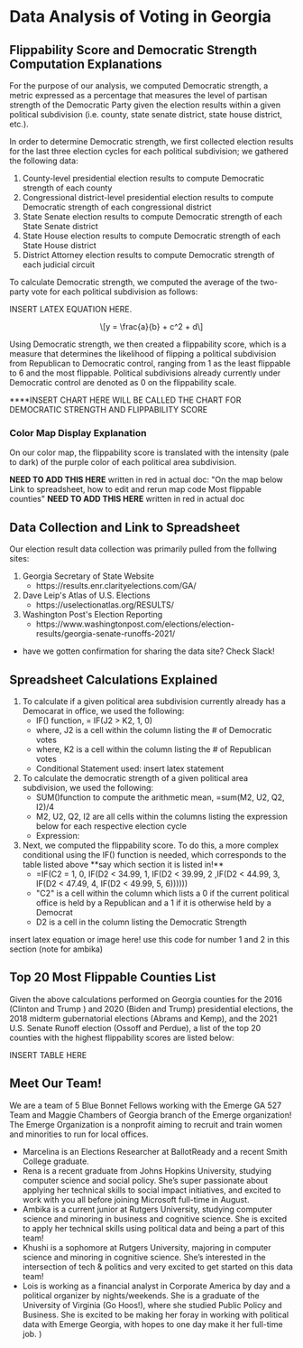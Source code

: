 
# Data Analysis of Voting in Georgia 



## Flippability Score and Democratic Strength Computation Explanations

For the purpose of our analysis, we computed Democratic strength, a metric expressed as a percentage that measures the level of partisan strength of the Democratic Party given the election results within a given political subdivision (i.e. county, state senate district, state house district, etc.).

In order to determine Democratic strength, we first collected election results for the last three election cycles for each political subdivision; we gathered the following data: 
<OL START=”1″>
<LI>County-level presidential election results to compute Democratic strength of each county
<LI>Congressional district-level presidential election results to compute Democratic strength of each congressional district
<LI>State Senate election results to compute Democratic strength of each State Senate district
 <LI>State House election results to compute Democratic strength of each State House district
 <LI>District Attorney election results to compute Democratic strength of each judicial circuit
  
</OL>


To calculate Democratic strength, we computed the average of the two-party vote for each political subdivision as follows:

INSERT LATEX EQUATION HERE. 
  <script type="text/javascript" async="" src="https://cdnjs.cloudflare.com/ajax/libs/mathjax/2.7.4/MathJax.js?config=TeX-MML-AM_CHTML">
</script>
<p><span class="math display">\[y = \frac{a}{b} + c^2 + d\]</span></p>

Using Democratic strength, we then created a flippability score, which is a measure that determines the likelihood of flipping a political subdivision from Republican to Democratic control, ranging from 1 as the least flippable to 6 and the most flippable. Political subdivisions already currently under Democratic control are denoted as 0 on the flippability scale.

****INSERT CHART HERE WILL BE CALLED THE CHART FOR DEMOCRATIC STRENGTH AND FLIPPABILITY SCORE <FIRST CHART> 
 

 

### Color Map Display Explanation
On our color map, the flippability score is translated with the intensity (pale to dark) of the purple color of each political area subdivision.

**NEED TO ADD THIS HERE** written in red in actual doc:
"On the map below
Link to spreadsheet, how to edit and rerun map code
Most flippable counties" **NEED TO ADD THIS HERE** written in red in actual doc 
 

## Data Collection and Link to Spreadsheet
Our election result data collection was primarily pulled from the follwing sites: 
 <OL>
<LI>Georgia Secretary of State Website 
<UL>
<LI>https://results.enr.clarityelections.com/GA/
</UL>
<LI>Dave Leip's Atlas of U.S. Elections 
<UL>
<LI>https://uselectionatlas.org/RESULTS/
</UL>
 <LI>Washington Post's Election Reporting  
<UL>
<LI>https://www.washingtonpost.com/elections/election-results/georgia-senate-runoffs-2021/
</UL>
</OL>

<UL>
<LI>have we gotten confirmation for sharing the data site? Check Slack! 
</UL>

 
## Spreadsheet Calculations Explained
 <OL>
<LI>To calculate if a given political area subdivision currently already has a Democarat in office, we used the following: 
<UL>
<LI>IF() function, = IF(J2 > K2, 1, 0)
<LI>where, J2 is a cell within the column listing the # of Democratic votes 
<LI>where, K2 is a cell within the column listing the # of Republican votes 
<LI>Conditional Statement used: insert latex statement 
</UL>
<LI>To calculate the democratic strength of a given political area subdivision, we used the following: 
<UL>
<LI>SUM()function to compute the arithmetic mean, =sum(M2, U2, Q2, I2)/4
<LI>M2, U2, Q2, I2 are all cells within the columns listing the expression below for each respective election cycle
<LI>Expression: 
</UL>
 <LI>Next, we computed the flippability score. To do this, a more complex conditional using the IF() function is needed, which corresponds to the table listed above **say which section it is listed in!**
<UL>
<LI>=IF(C2 = 1, 0, IF(D2 < 34.99, 1, IF(D2 < 39.99, 2 ,IF(D2 < 44.99, 3, IF(D2 < 47.49, 4, IF(D2 < 49.99, 5, 6))))))
<LI>"C2" is a cell within the column which lists a 0 if the current political office is held by a Republican and a 1 if it is otherwise held by a Democrat  
<LI>D2 is a cell in the column listing the Democratic Strength 
</UL>
</OL>

<!DOCTYPE html>
<html>
  <head>
  </head>
  <body>
    <p>insert latex equation or image here! use this code for number 1 and 2 in this section (note for ambika)</p>
  </body>
</html>
 
 

 
 

## Top 20 Most Flippable Counties List 
Given the above calculations performed on Georgia counties for the 2016 (Clinton and Trump ) and 2020 (Biden and Trump) presidential elections, the 2018 midterm gubernatorial elections (Abrams and Kemp), and the 2021 U.S. Senate Runoff election (Ossoff and Perdue), a list of the top 20 counties with the highest flippability scores are listed below:
 
 INSERT TABLE HERE 


## Meet Our Team! 
 We are a team of 5 Blue Bonnet Fellows working with the Emerge GA 527 Team and Maggie Chambers of Georgia branch of the Emerge organization! The Emerge Organization is a nonprofit aiming to recruit and train women and minorities to run for local offices. 
<UL>
<LI>Marcelina is an Elections Researcher at BallotReady and a recent Smith College graduate. 
<LI>Rena is a recent graduate from Johns Hopkins University, studying computer science and social policy. She’s super passionate about applying her technical skills to social impact initiatives, and excited to work with you all before joining Microsoft full-time in August. 
<LI>Ambika is a current junior at Rutgers University, studying computer science and minoring in business and cognitive science. She is excited to apply her technical skills using political data and being a part of this team! 
<LI>Khushi is a sophomore at Rutgers University, majoring in computer science and minoring in cognitive science. She’s interested in the intersection of tech & politics and very excited to get started on this data team!
<LI>Lois is working as a financial analyst in Corporate America by day and a political organizer by nights/weekends. She is a graduate of the University of Virginia (Go Hoos!), where she studied Public Policy and Business. She is excited to be making her foray in working with political data with Emerge Georgia, with hopes to one day make it her full-time job. )
</UL>



